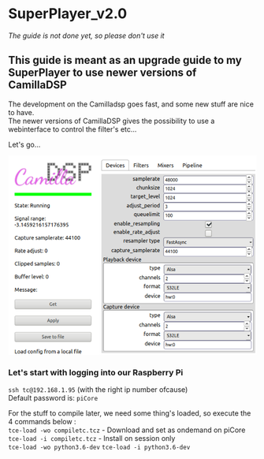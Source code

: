 # SuperPlayer_v2.0 
*The guide is not done yet, so please don't use it* 

## This guide is meant as an upgrade guide to my SuperPlayer to use newer versions of CamillaDSP

The development on the Camilladsp goes fast, and some new stuff are nice to have.\
The newer versions of CamillaDSP gives the possibility to use a webinterface to control the filter's etc...

Let's go...

![C_DSP Logo](/C_DSP.png)

### Let's start with logging into our Raspberry Pi

```ssh tc@192.168.1.95``` (with the right ip number
ofcause)\
Default password is: ```piCore``` 

For the stuff to compile later, we need some thing's loaded, so execute the 4 commands below :\
```tce-load -wo compiletc.tcz``` - Download and set as ondemand on piCore\
```tce-load -i compiletc.tcz```  - Install on session only\
```tce-load -wo python3.6-dev```
```tce-load -i python3.6-dev```





